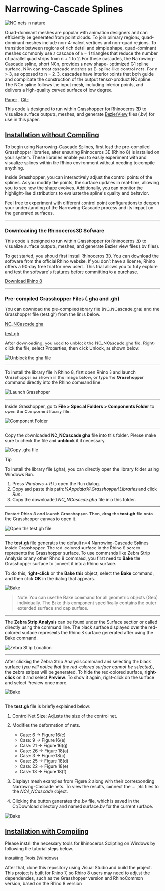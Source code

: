 # Narrowing-Cascade Splines

![NC nets in nature](https://github.com/srhtcam/NC_NCascade/blob/master/resources/images/Bunny.jpg?raw=true)

Quad-dominant meshes are popular with animation designers and can efficiently be
generated from point clouds. To join primary regions, quad-dominant meshes include
non-4-valent vertices and non-quad regions. To transition between regions of rich detail
and simple shape, quad-dominant meshes commonly use a cascade of n − 1 triangles
that reduce the number of parallel quad strips from n + 1 to 2.
For these cascades, the Narrowing-Cascade spline, short NCn, provides a new shape-
optimized G1 spline surface. NCn can treat cascade meshes as B-spline-like control
nets. For n > 3, as opposed to n = 2, 3, cascades have interior points that both guide and
complicate the construction of the output tensor-product NC spline. The NCn spline
follows the input mesh, including interior points, and delivers a high-quality curved
surface of low degree.


[Paper](...)   ,    [Cite](...)



This code is designed to run within Grasshopper for Rhinoceros 3D to visualize surface outputs, 
meshes, and generate [BezierView](https://www.cise.ufl.edu/research/SurfLab/bview/) files (.bv) for use in this paper.

## <ins>Installation without Compiling</ins>
To begin using Narrowing-Cascade Splines, first load the pre-compiled Grasshopper libraries, 
after ensuring Rhinoceros 3D (Rhino 8) is installed on your system. These libraries enable 
you to easily experiment with and visualize splines within the Rhino environment without needing 
to compile anything.

Inside Grasshopper, you can interactively adjust the control points of the splines. 
As you modify the points, the surface updates in real-time, allowing you to see how 
the shape evolves. Additionally, you can monitor the highlight-line distributions to evaluate 
the spline's quality and behavior.

Feel free to experiment with different control point configurations to deepen your understanding 
of the Narrowing-Cascade process and its impact on the generated surfaces.

---

### Downloading the Rhinoceros3D Sofware
This code is designed to run within Grasshopper for Rhinoceros 3D to visualize surface 
outputs, meshes, and generate Bezier view files (.bv files).

To get started, you should first install Rhinoceros 3D. You can download the software from 
the official Rhino website. If you don’t have a license, Rhino offers a 90-day free trial 
for new users. This trial allows you to fully explore and test the software's features 
before committing to a purchase.

[Download Rhino 8](https://www.rhino3d.com/download/)

---

### Pre-compiled Grasshopper Files (.gha and .gh)

You can download the pre-compiled library file (NC_NCascade.gha) and the Grasshopper file (test.gh) from the links below.

[NC_NCascade.gha](https://github.com/srhtcam/NC_NCascade/raw/master/resources/NC_NCascade.gha)

[test.gh](https://github.com/srhtcam/NC_NCascade/raw/master/NC_NCascade/test.gh)

After downloading, you need to unblock the NC_NCascade.gha file. Right-click the file, select Properties, then click Unlock, as shown below.

![Unblock the gha file](https://github.com/srhtcam/NC_NCascade/blob/master/resources/images/Picture4.png?raw=true)

---

To install the library file in Rhino 8, first open Rhino 8 and launch Grasshopper as shown in the image below, or type the **Grasshopper** command directly into the Rhino command line.

![Launch Grasshoper](https://github.com/srhtcam/NC_NCascade/blob/master/resources/images/Picture1.png?raw=true)

---

Inside Grasshopper, go to **File > Special Folders > Components Folder** to open the Component library file.

![Component Folder](https://github.com/srhtcam/NC_NCascade/blob/master/resources/images/Picture2.png?raw=true)

---

Copy the downloaded **NC_NCascade.gha** file into this folder. Please make sure to check the file and **unblock** it if necessary.

![Copy .gha file](https://github.com/srhtcam/NC_NCascade/blob/master/resources/images/Picture3.png?raw=true)


> [!TIP]
>  To install the library file (.gha), you can directly open the library folder using Windows Run.
> 1. Press *Windows + R* to open the Run dialog.
> 2. Copy and paste this path:*%Appdata%\Grasshopper\Libraries* and click *Run*.
> 3. Copy the downloaded *NC_NCascade.gha* file into this folder.

---

Restart Rhino 8 and launch Grasshopper. Then, drag the **test.gh** file onto the Grasshopper canvas to open it.

![Open the test.gh file](https://github.com/srhtcam/NC_NCascade/blob/master/resources/images/Picture5.png?raw=true)

---

The **test.gh** file generates the default <ins>n=4</ins> Narrowing-Cascade Splines inside Grasshopper. 
The red-colored surface in the Rhino 8 screen represents the Grasshopper surface. To use commands like Zebra Strip Analysis 
or any other Rhino 8 command, you first need to **Bake** the Grasshopper surface to convert it into a Rhino surface.

To do this, **right-click** on the **Bake this** object, select the **Bake** command, and then click **OK** in the dialog that appears.

![Bake](https://github.com/srhtcam/NC_NCascade/blob/master/resources/images/Picture6.png?raw=true)

>Note: You can use the Bake command for all geometric objects (Geo) individually.
>The Bake this component specifically contains the outer extended surface and cap surface.

---

The **Zebra Strip Analysis** can be found under the Surface section or called directly using the command line. 
The black surface displayed over the red-colored surface represents the Rhino 8 surface generated after using the Bake command. 

![Zebra Strip Location](https://github.com/srhtcam/NC_NCascade/blob/master/resources/images/Picture7.png?raw=true)

---

After clicking the Zebra Strip Analysis command and selecting the black surface 
(*you will notice that the red-colored surface cannot be selected*), the zebra stripes will be generated. 
To hide the red-colored surface, **right-click** on it and select **Preview**.
To show it again, right-click on the surface and select Preview once more.

![Bake](https://github.com/srhtcam/NC_NCascade/blob/master/resources/images/Picture8.png?raw=true)

---
The **test.gh** file is briefly explained below:

1. Control Net Size: Adjusts the size of the control net.

2. Modifies the deformation of nets.
    -  Case: 6  -> Figure 16(c)
    -  Case: 9  -> Figure 16(e)
    -  Case: 21 -> Figure 16(g)
    -  Case: 26 -> Figure 18(a)
    -  Case: 3  -> Figure 18(c)
    -  Case: 25 -> Figure 18(d)
    -  Case: 22 -> Figure 18(e)
    -  Case: 13 -> Figure 18(f)

3. Displays mesh examples from Figure 2 along with their corresponding Narrowing-Cascade nets.
To view the results, connect the *..._pts* files to the *NC4_NCascade* object.

4. Clicking the button generates the .bv file, which is saved in the C:/Download directory and named surface.bv for the current surface.

![Bake](https://github.com/srhtcam/NC_NCascade/blob/master/resources/images/Picture9.png?raw=true)

## <ins>Installation with Compiling</ins>

Please install the necessary tools for Rhinoceros Scripting on Windows by following the tutorial steps below.

[Installing Tools (Windows)](https://developer.rhino3d.com/guides/rhinocommon/installing-tools-windows/)

After that, clone this repository using Visual Studio and build the project. 
This project is built for Rhino 7, so Rhino 8 users may need to adjust the dependencies, 
such as the Grasshopper version and RhinoCommon version, based on the Rhino 8 version.

